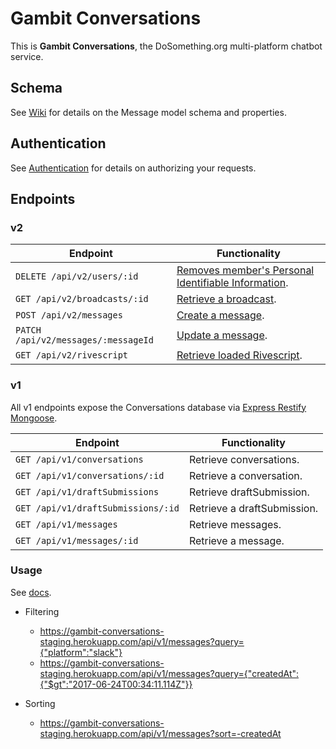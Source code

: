 # Gambit Conversations

This is __Gambit Conversations__, the DoSomething.org multi-platform chatbot service.

## Schema
See [Wiki](https://github.com/DoSomething/gambit/wiki/Schema) for details on the Message model schema and properties.

## Authentication
See [Authentication](authentication.md) for details on authorizing your requests.

## Endpoints

### v2

Endpoint | Functionality                                           
-------- | -------------
`DELETE /api/v2/users/:id` | [Removes member's Personal Identifiable Information](endpoints/users.md).
`GET /api/v2/broadcasts/:id` | [Retrieve a broadcast](endpoints/broadcasts.md).
`POST /api/v2/messages` | [Create a message](endpoints/messages.md).
`PATCH /api/v2/messages/:messageId` | [Update a message](endpoints/messages.md).
`GET /api/v2/rivescript` | [Retrieve loaded Rivescript](endpoints/rivescript.md).

### v1

All v1 endpoints expose the Conversations database via [Express Restify Mongoose](https://florianholzapfel.github.io/express-restify-mongoose/).

Endpoint | Functionality                                           
-------- | -------------
`GET /api/v1/conversations` | Retrieve conversations.
`GET /api/v1/conversations/:id` | Retrieve a conversation.
`GET /api/v1/draftSubmissions` | Retrieve draftSubmission.
`GET /api/v1/draftSubmissions/:id` | Retrieve a draftSubmission.
`GET /api/v1/messages` | Retrieve messages.
`GET /api/v1/messages/:id` | Retrieve a message.

### Usage

See [docs](https://florianholzapfel.github.io/express-restify-mongoose/).

* Filtering

    * https://gambit-conversations-staging.herokuapp.com/api/v1/messages?query={"platform":"slack"}
    * https://gambit-conversations-staging.herokuapp.com/api/v1/messages?query={"createdAt":{"$gt":"2017-06-24T00:34:11.114Z"}}

* Sorting

    * https://gambit-conversations-staging.herokuapp.com/api/v1/messages?sort=-createdAt

